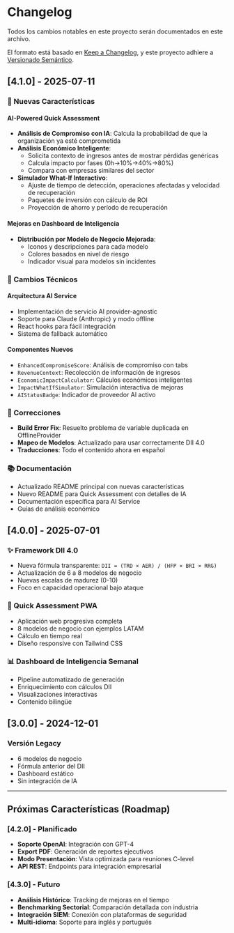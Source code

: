 # Changelog

Todos los cambios notables en este proyecto serán documentados en este archivo.

El formato está basado en [Keep a Changelog](https://keepachangelog.com/es-ES/1.0.0/),
y este proyecto adhiere a [Versionado Semántico](https://semver.org/lang/es/).

## [4.1.0] - 2025-07-11

### 🎉 Nuevas Características

#### AI-Powered Quick Assessment
- **Análisis de Compromiso con IA**: Calcula la probabilidad de que la organización ya esté comprometida
- **Análisis Económico Inteligente**: 
  - Solicita contexto de ingresos antes de mostrar pérdidas genéricas
  - Calcula impacto por fases (0h→10%→40%→80%)
  - Compara con empresas similares del sector
- **Simulador What-If Interactivo**:
  - Ajuste de tiempo de detección, operaciones afectadas y velocidad de recuperación
  - Paquetes de inversión con cálculo de ROI
  - Proyección de ahorro y período de recuperación

#### Mejoras en Dashboard de Inteligencia
- **Distribución por Modelo de Negocio Mejorada**:
  - Iconos y descripciones para cada modelo
  - Colores basados en nivel de riesgo
  - Indicador visual para modelos sin incidentes

### 🔧 Cambios Técnicos

#### Arquitectura AI Service
- Implementación de servicio AI provider-agnostic
- Soporte para Claude (Anthropic) y modo offline
- React hooks para fácil integración
- Sistema de fallback automático

#### Componentes Nuevos
- `EnhancedCompromiseScore`: Análisis de compromiso con tabs
- `RevenueContext`: Recolección de información de ingresos
- `EconomicImpactCalculator`: Cálculos económicos inteligentes
- `ImpactWhatIfSimulator`: Simulación interactiva de mejoras
- `AIStatusBadge`: Indicador de proveedor AI activo

### 🐛 Correcciones
- **Build Error Fix**: Resuelto problema de variable duplicada en OfflineProvider
- **Mapeo de Modelos**: Actualizado para usar correctamente DII 4.0
- **Traducciones**: Todo el contenido ahora en español

### 📚 Documentación
- Actualizado README principal con nuevas características
- Nuevo README para Quick Assessment con detalles de IA
- Documentación específica para AI Service
- Guías de análisis económico

## [4.0.0] - 2025-07-01

### ✨ Framework DII 4.0
- Nueva fórmula transparente: `DII = (TRD × AER) / (HFP × BRI × RRG)`
- Actualización de 6 a 8 modelos de negocio
- Nuevas escalas de madurez (0-10)
- Foco en capacidad operacional bajo ataque

### 🚀 Quick Assessment PWA
- Aplicación web progresiva completa
- 8 modelos de negocio con ejemplos LATAM
- Cálculo en tiempo real
- Diseño responsive con Tailwind CSS

### 📊 Dashboard de Inteligencia Semanal
- Pipeline automatizado de generación
- Enriquecimiento con cálculos DII
- Visualizaciones interactivas
- Contenido bilingüe

## [3.0.0] - 2024-12-01

### Versión Legacy
- 6 modelos de negocio
- Fórmula anterior del DII
- Dashboard estático
- Sin integración de IA

---

## Próximas Características (Roadmap)

### [4.2.0] - Planificado
- **Soporte OpenAI**: Integración con GPT-4
- **Export PDF**: Generación de reportes ejecutivos
- **Modo Presentación**: Vista optimizada para reuniones C-level
- **API REST**: Endpoints para integración empresarial

### [4.3.0] - Futuro
- **Análisis Histórico**: Tracking de mejoras en el tiempo
- **Benchmarking Sectorial**: Comparación detallada con industria
- **Integración SIEM**: Conexión con plataformas de seguridad
- **Multi-idioma**: Soporte para inglés y portugués